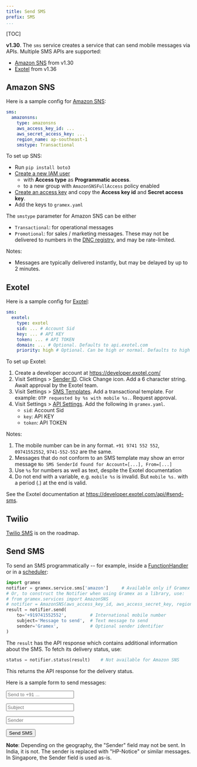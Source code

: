 ```yaml
---
title: Send SMS
prefix: SMS
...
```


[TOC]

**v1.30**. The `sms` service creates a service that can send mobile messages via
APIs. Multiple SMS APIs are supported:

- [Amazon SNS](#amazon-sns) from v1.30
- [Exotel](#exotel) from v1.36

## Amazon SNS

Here is a sample config for [Amazon SNS](https://aws.amazon.com/sns/):

```yaml
sms:
  amazonsns:
    type: amazonsns
    aws_access_key_id: ...
    aws_secret_access_key: ...
    region_name: ap-southeast-1
    smstype: Transactional
```

To set up SNS:

- Run `pip install boto3`
- [Create a new IAM user](https://console.aws.amazon.com/iam/home/?#users)
  - with **Access type** as **Programmatic access**.
  - to a new group with `AmazonSNSFullAccess` policy enabled
- [Create an access key](https://docs.aws.amazon.com/IAM/latest/UserGuide/id_credentials_access-keys.html#Using_CreateAccessKey)
  and copy the **Access key id** and **Secret access key**.
- Add the keys to `gramex.yaml`

The `smstype` parameter for Amazon SNS can be either

- `Transactional`: for operational messages
- `Promotional`: for sales / marketing messages. These may not be delivered
  to numbers in the [DNC registry][dnc], and may be rate-limited.

Notes:

- Messages are typically delivered instantly, but may be delayed by up to 2 minutes.

[dnc]: http://www.nccptrai.gov.in/nccpregistry/search.misc

## Exotel

Here is a sample config for [Exotel](https://exotel.com/product-sms/):

```yaml
sms:
  exotel:
    type: exotel
    sid: ... # Account Sid
    key: ... # API KEY
    token: ... # API TOKEN
    domain: ... # Optional. Defaults to api.exotel.com
    priority: high # Optional. Can be high or normal. Defaults to high
```

To set up Exotel:

1. Create a developer account at <https://developer.exotel.com/>
2. Visit Settings > [Sender ID](https://my.exotel.com/gramener5/settings/site#senderid-settings).
   Click Change icon. Add a 6 character string.
   Await approval by the Exotel team.
3. Visit Settings > [SMS Templates](https://my.exotel.com/gramener5/settings/site#sms-settings).
   Add a transactional template. For example:
   `OTP requested by %s with mobile %s.`. Request approval.
4. Visit Settings > [API Settings](https://my.exotel.com/apisettings/site#api-credentials). Add
   the following in `gramex.yaml`.
   - `sid`: Account Sid
   - `key`: API KEY
   - `token`: API TOKEN

Notes:

1. The mobile number can be in any format. `+91 9741 552 552`, `09741552552`, `9741-552-552` are the same.
2. Messages that do not conform to an SMS template may show an error message `No SMS SenderId found for Account=[...], From=[...]`
3. Use `%s` for numbers as well as text, despite the Exotel documentation
4. Do not end with a variable, e.g. `mobile %s` is invalid. But `mobile %s.` with a period (.) at the end is valid.

See the Exotel documentation at <https://developer.exotel.com/api/#send-sms>.

## Twilio

[Twilio SMS](https://www.twilio.com/sms) is on the roadmap.

## Send SMS

To send an SMS programmatically -- for example, inside a
[FunctionHandler](../functionhandler/) or in a [scheduler](../scheduler/):

```python
import gramex
notifier = gramex.service.sms['amazon']     # Available only if Gramex is running
# Or, to construct the Notifier when using Gramex as a library, use:
# from gramex.services import AmazonSNS
# notifier = AmazonSNS(aws_access_key_id, aws_access_secret_key, region_name)
result = notifier.send(
    to='+919741552552',         # International mobile number
    subject='Message to send',  # Text message to send
    sender='Gramex',            # Optional sender identifier
)
```

The `result` has the API response which contains additional information about
the SMS. To fetch its delivery status, use:

```python
status = notifier.status(result)    # Not available for Amazon SNS
```

This returns the API response for the delivery status.

Here is a sample form to send messages:

<form action="send" method="POST">
  <p><input required type="tel" name="to" placeholder="Send to +91 ..."></p>
  <p><input required type="text" name="subject" placeholder="Subject"></p>
  <p><input required type="text" name="sender" placeholder="Sender"></p>
  <p><button type="submit">Send SMS</button></p>
</form>

**Note**: Depending on the geography, the "Sender" field may not be sent. In
India, it is not. The sender is replaced with "HP-Notice" or similar messages.
In Singapore, the Sender field is used as-is.
